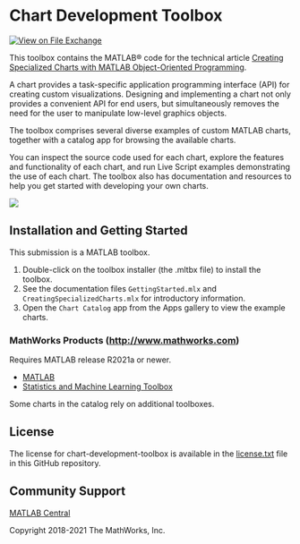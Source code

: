 # Chart Development Toolbox

[![View <Chart Development Toolbox> on File Exchange](https://www.mathworks.com/matlabcentral/images/matlab-file-exchange.svg)](https://www.mathworks.com/matlabcentral/fileexchange/65857-chart-development-toolbox)  

This toolbox contains the MATLAB® code for the technical article [Creating Specialized Charts with MATLAB Object-Oriented Programming](https://www.mathworks.com/company/newsletters/articles/creating-specialized-charts-with-matlab-object-oriented-programming.html).

A chart provides a task-specific application programming interface (API) for creating custom visualizations. Designing and implementing a chart not only provides a convenient API for end users, but simultaneously removes the need for the user to manipulate low-level graphics objects.

The toolbox comprises several diverse examples of custom MATLAB charts, together with a catalog app for browsing the available charts.

You can inspect the source code used for each chart, explore the features and functionality of each chart, and run Live Script examples demonstrating the use of each chart. The toolbox also has documentation and resources to help you get started with developing your own charts.

![](https://www.mathworks.com/matlabcentral/mlc-downloads/downloads/d47c73c1-4864-4beb-93d4-9642d80fcb1b/cc5dfeaa-9b16-4794-894f-55db858fafc2/images/1620730043.png)

## Installation and Getting Started
This submission is a MATLAB toolbox.
1. Double-click on the toolbox installer (the .mltbx file) to install the toolbox.
2. See the documentation files `GettingStarted.mlx` and `CreatingSpecializedCharts.mlx` for introductory information.
3. Open the `Chart Catalog` app from the Apps gallery to view the example charts.

### MathWorks Products (http://www.mathworks.com)

Requires MATLAB release R2021a or newer.
- [MATLAB](https://www.mathworks.com/products/matlab.html)
- [Statistics and Machine Learning Toolbox](https://www.mathworks.com/products/statistics.html)

Some charts in the catalog rely on additional toolboxes.

## License
The license for chart-development-toolbox is available in the [license.txt](license.txt) file in this GitHub repository.

## Community Support
[MATLAB Central](https://www.mathworks.com/matlabcentral)

Copyright 2018-2021 The MathWorks, Inc.